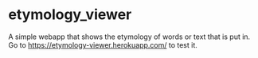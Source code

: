 # etymology_viewer

A simple webapp that shows the etymology of words or text that is put in. Go to https://etymology-viewer.herokuapp.com/ to test it.
